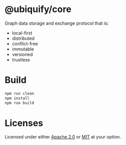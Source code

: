 # @ubiquify/core

Graph data storage and exchange protocol that is:

- local-first
- distributed
- conflict-free
- immutable
- versioned
- trustless

# Build

```sh
npm run clean
npm install
npm run build
```

# Licenses

Licensed under either [Apache 2.0](http://opensource.org/licenses/MIT) or [MIT](http://opensource.org/licenses/MIT) at your option.
